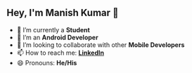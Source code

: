 ## Hey, I'm Manish Kumar 👋

<!--
**ANONYMOUS609/ANONYMOUS609** is a ✨ _special_ ✨ repository because its `README.md` (this file) appears on your GitHub profile.  

Here are some ideas to get you started: -->

- 🔭 I’m currently a **Student**
- 🌱 I’m an **Android Developer**
- 👯 I’m looking to collaborate with other **Mobile Developers**
- 📫 How to reach me: **[LinkedIn](https://www.linkedin.com/in/manish-kumar-a1a2321b3)**
- 😄 Pronouns: **He/His**


